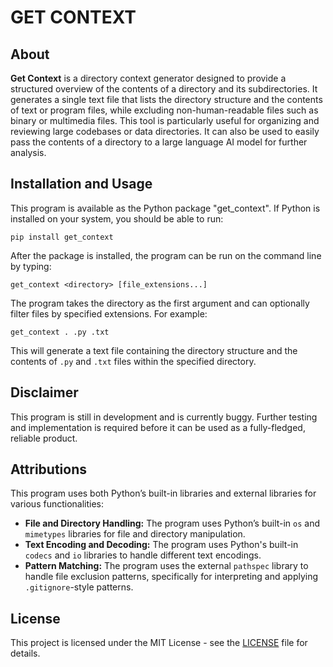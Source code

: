 # GET CONTEXT

## About
**Get Context** is a directory context generator designed to provide a structured overview of the contents of a directory and its subdirectories. It generates a single text file that lists the directory structure and the contents of text or program files, while excluding non-human-readable files such as binary or multimedia files. This tool is particularly useful for organizing and reviewing large codebases or data directories. It can also
be used to easily pass the contents of a directory to a large language AI model for further analysis.

## Installation and Usage
This program is available as the Python package "get_context". If Python is installed on your system, you should be able to run:

```
pip install get_context
```
After the package is installed, the program can be run on the command line by typing:

```
get_context <directory> [file_extensions...]
```

The program takes the directory as the first argument and can optionally filter files by specified extensions. For example:

```
get_context . .py .txt
```

This will generate a text file containing the directory structure and the contents of `.py` and `.txt` files within the specified directory.

## Disclaimer
This program is still in development and is currently buggy. Further testing and implementation is required before it can be used as a
fully-fledged, reliable product.

## Attributions
This program uses both Python’s built-in libraries and external libraries for various functionalities:

* **File and Directory Handling:** The program uses Python’s built-in `os` and `mimetypes` libraries for file and directory manipulation.
* **Text Encoding and Decoding:** The program uses Python's built-in `codecs` and `io` libraries to handle different text encodings.
* **Pattern Matching:** The program uses the external `pathspec` library to handle file exclusion patterns, specifically for interpreting and applying `.gitignore`-style patterns.


## License
This project is licensed under the MIT License - see the [LICENSE](LICENSE) file for details.
